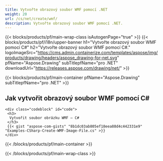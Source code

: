 ```yaml
---
title: Vytvořte obrazový soubor WMF pomocí .NET
weight: 20
url: /cs/net/create/wmf/
description: Vytvořte obrazový soubor WMF pomocí .NET.
---
```


{{< blocks/products/pf/main-wrap-class isAutogenPage="true" >}}
{{< blocks/products/pf/i18n/upper-banner h1="Vytvořte obrazový soubor WMF pomocí C#" h2="Vytvořte obrazový soubor WMF pomocí C#." logoImageSrc="https://cms.admin.containerize.com/templates/aspose/img/products/drawing/headers/aspose_drawing-for-net.svg" pfName="Aspose.Drawing" subTitlepfName="pro .NET" downloadUrl="https://releases.aspose.com/drawing/net/" >}}

{{< blocks/products/pf/main-container pfName="Aspose.Drawing" subTitlepfName="pro .NET" >}}

<h2>Jak vytvořit obrazový soubor WMF pomocí C#</h2>

    <div class="codeblock" id="code">
     <h3>
      Vytvořit soubor obrázku WMF – C#
     </h3>
     {{< gist "aspose-com-gists" "8b1dc03ab805ef18eea88d4c442331e9" "Examples-CSharp-Create-WMF-Image-File.cs" >}}
    </div>

{{< /blocks/products/pf/main-container >}}


{{< /blocks/products/pf/main-wrap-class >}}
